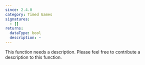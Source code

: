 ```yaml
---
since: 2.4.0
category: Timed Games
signatures:
  - []
returns:
  dataType: bool
  description: ~
---
```


This function needs a description. Please feel free to contribute a description to this function.
